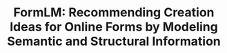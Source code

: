 ---
layout: default
title: 'FormLM: Recommending Creation Ideas for Online Forms by Modeling Semantic and Structural Information'
authors: <strong>Yijia Shao</strong>, Mengyu Zhou, Yifan Zhong, Tao Wu, Hongwei Han, Gideon Huang, Dongmei Zhang
publication: Will appear in EMNLP 2022.
year: 2022.7
pdf: ''
code: ''
---